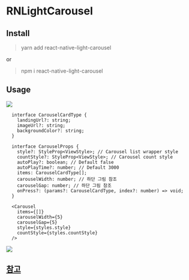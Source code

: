 # RNLightCarousel

## Install
> yarn add react-native-light-carousel

or
> npm i react-native-light-carousel

## Usage

![](https://im4.ezgif.com/tmp/ezgif-4-a2d9267e35f9.gif)

```tsx
  interface CarouselCardType {
    landingUrl?: string;
    imageUrl?: string;
    backgroundColor?: string;
  }

  interface CarouselProps {
    style?: StyleProp<ViewStyle>; // Carousel list wrapper style
    countStyle?: StyleProp<ViewStyle>; // Carousel count style
    autoPlay?: boolean; // Default false
    autoPlayTime?: number; // Default 3000
    items: CarouselCardType[];
    carouselWidth: number; // 하단 그림 참조
    carouselGap: number; // 하단 그림 참조
    onPress?: (params?: CarouselCardType, index?: number) => void;
  }

  <Carousel
    items={[]}
    carouselWidth={5}
    carouselGap={5}
    style={styles.style}
    countStyle={styles.countStyle}
  />
```

![](https://user-images.githubusercontent.com/22593217/109735857-c6aff380-7c06-11eb-9d4a-e6bebe360c78.png)

## [참고](https://maruzzing.github.io/study/rnative/React-Native-%EC%BA%90%EB%9F%AC%EC%85%80(carousel)-%EB%A7%8C%EB%93%A4%EA%B8%B0/)
